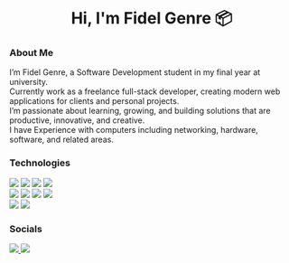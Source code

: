 <html>		

 <tittle> 
<h1 align="center">Hi, I'm Fidel Genre 📦</h1>
 </tittle> 

<h3>
About Me
</h3>

<body>
	
<p>
I’m Fidel Genre, a Software Development student in my final year at university.<br>
Currently work as a freelance full-stack developer, creating modern web applications for clients and personal projects.<br>
I’m passionate about learning, growing, and building solutions that are productive, innovative, and creative.<br>
I have Experience with computers including networking, hardware, software, and related areas.
</p>

<h3>
Technologies
</h3>

<span>
	<img src="https://img.shields.io/badge/html5-%23E34F26.svg?style=for-the-badge&logo=html5&logoColor=white">
	<img src="https://img.shields.io/badge/css3-%231572B6.svg?style=for-the-badge&logo=css3&logoColor=white">
	<img src="https://img.shields.io/badge/javascript-%23323330.svg?style=for-the-badge&logo=javascript&logoColor=%23F7DF1E)">
	<img src="https://img.shields.io/badge/react-%2320232a.svg?style=for-the-badge&logo=react&logoColor=%2361DAFB">
	<br>
	<img src="https://img.shields.io/badge/node.js-6DA55F?style=for-the-badge&logo=node.js&logoColor=white">
	<img src="https://img.shields.io/badge/express.js-%23404d59.svg?style=for-the-badge&logo=express&logoColor=%2361DAFB">
	<img src="https://img.shields.io/badge/java-%23ED8B00.svg?style=for-the-badge&logo=openjdk&logoColor=white">
	<img src="https://img.shields.io/badge/spring-%236DB33F.svg?style=for-the-badge&logo=spring&logoColor=white"><br>
	<img src="https://img.shields.io/badge/postgres-%23316192.svg?style=for-the-badge&logo=postgresql&logoColor=white">
	<img src="https://img.shields.io/badge/MongoDB-%234ea94b.svg?style=for-the-badge&logo=mongodb&logoColor=white">
</span>

<h3>
	Socials
</h3>

<P>
<a href="https://www.instagram.com/fidelgenre">
<img src="https://img.shields.io/badge/Instagram-%23E4405F.svg?style=for-the-badge&logo=Instagram&logoColor=white">
</a>
<a href="https://www.linkedin.com/in/fidelgenre/">
<img src="https://img.shields.io/badge/linkedin-%230077B5.svg?style=for-the-badge&logo=linkedin&logoColor=white">
</p>

</body>
</html>
